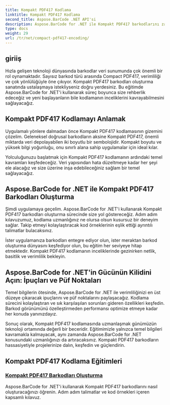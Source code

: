 ```yaml
---
title: Kompakt PDF417 Kodlama
linktitle: Kompakt PDF417 Kodlama
second_title: Aspose.BarCode .NET API'si
description: Aspose.BarCode for .NET ile Kompakt PDF417 barkodlarını zahmetsizce oluşturun. Etkili kodlama için kod örnekleriyle tamamlanan adım adım kılavuzumuzu izleyin.
type: docs
weight: 29
url: /tr/net/compact-pdf417-encoding/
---
```


## giriiş

Hızla gelişen teknoloji dünyasında barkodlar veri sunumunda çok önemli bir rol oynamaktadır. Sayısız barkod türü arasında Compact PDF417, verimliliği ve çok yönlülüğüyle öne çıkıyor. Kompakt PDF417 barkodları oluşturma sanatında ustalaşmaya istekliyseniz doğru yerdesiniz. Bu eğitimde Aspose.BarCode for .NET'i kullanarak süreç boyunca size rehberlik edeceğiz ve yeni başlayanların bile kodlamanın inceliklerini kavrayabilmesini sağlayacağız.

## Kompakt PDF417 Kodlamayı Anlamak

Uygulamalı yönlere dalmadan önce Kompakt PDF417 kodlamasının gizemini çözelim. Geleneksel doğrusal barkodların aksine Kompakt PDF417, önemli miktarda veri depolayabilen iki boyutlu bir sembolojidir. Kompakt boyutu ve yüksek bilgi yoğunluğu, onu sınırlı alana sahip uygulamalar için ideal kılar.

Yolculuğunuzu başlatmak için Kompakt PDF417 kodlamanın ardındaki temel kavramları keşfedeceğiz. Veri yapısından hata düzeltmeye kadar her şeyi ele alacağız ve size üzerine inşa edebileceğiniz sağlam bir temel sağlayacağız.

## Aspose.BarCode for .NET ile Kompakt PDF417 Barkodları Oluşturma

Şimdi uygulamaya geçelim. Aspose.BarCode for .NET'i kullanarak Kompakt PDF417 barkodları oluşturma sürecinde size yol göstereceğiz. Adım adım kılavuzumuz, kodlama uzmanlığınız ne olursa olsun kusursuz bir deneyim sağlar. Takip etmeyi kolaylaştıracak kod örneklerinin eşlik ettiği ayrıntılı talimatlar bulacaksınız.

İster uygulamanıza barkodları entegre ediyor olun, ister meraktan barkod oluşturma dünyasını keşfediyor olun, bu eğitim her seviyeye hitap etmektedir. Kompakt PDF417 kodlamanın inceliklerinde gezinirken netlik, basitlik ve verimlilik bekleyin.

## Aspose.BarCode for .NET'in Gücünün Kilidini Açın: İpuçları ve Püf Noktaları

Temel bilgilerin ötesinde, Aspose.BarCode for .NET ile verimliliğinizi en üst düzeye çıkaracak ipuçlarını ve püf noktalarını paylaşacağız. Kodlama sürecini kolaylaştıran ve sık karşılaşılan sorunları gideren özellikleri keşfedin. Barkod görünümünü özelleştirmeden performansı optimize etmeye kadar her konuda yanınızdayız.

Sonuç olarak, Kompakt PDF417 kodlamasında uzmanlaşmak günümüzün teknoloji ortamında değerli bir beceridir. Eğitimimizle yalnızca temel bilgileri kavramakla kalmayacak, aynı zamanda Aspose.BarCode for .NET konusundaki uzmanlığınızı da artıracaksınız. Kompakt PDF417 barkodların hassasiyetiyle projelerinize dalın, keşfedin ve güçlendirin.

## Kompakt PDF417 Kodlama Eğitimleri
### [Kompakt PDF417 Barkodları Oluşturma](./compact-pdf417-basic-configuration/)
Aspose.BarCode for .NET'i kullanarak Kompakt PDF417 barkodlarını nasıl oluşturacağınızı öğrenin. Adım adım talimatlar ve kod örnekleri içeren kapsamlı kılavuz.